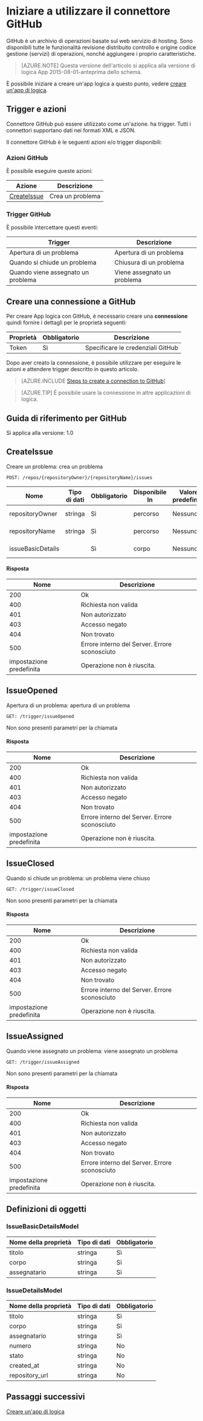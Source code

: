 <properties
pageTitle="GitHub | Microsoft Azure"
description="Creare App logica con il servizio di Azure App. GitHub è un archivio di operazioni basate sul web servizio di hosting. Sono disponibili tutte le funzionalità revisione distribuito controllo e origine codice gestione (servizi) di operazioni, nonché aggiungere i proprio caratteristiche."
services="logic-apps"   
documentationCenter=".net,nodejs,java"  
authors="msftman"   
manager="erikre"    
editor=""
tags="connectors" />

<tags
ms.service="logic-apps"
ms.devlang="multiple"
ms.topic="article"
ms.tgt_pltfrm="na"
ms.workload="integration"
ms.date="08/18/2016"
ms.author="deonhe"/>

# <a name="get-started-with-the-github-connector"></a>Iniziare a utilizzare il connettore GitHub

GitHub è un archivio di operazioni basate sul web servizio di hosting. Sono disponibili tutte le funzionalità revisione distribuito controllo e origine codice gestione (servizi) di operazioni, nonché aggiungere i proprio caratteristiche.

>[AZURE.NOTE] Questa versione dell'articolo si applica alla versione di logica App 2015-08-01-anteprima dello schema. 

È possibile iniziare a creare un'app logica a questo punto, vedere [creare un'app di logica](../app-service-logic/app-service-logic-create-a-logic-app.md).

## <a name="triggers-and-actions"></a>Trigger e azioni

Connettore GitHub può essere utilizzato come un'azione. ha trigger. Tutti i connettori supportano dati nei formati XML e JSON. 

 Il connettore GitHub è le seguenti azioni e/o trigger disponibili:

### <a name="github-actions"></a>Azioni GitHub
È possibile eseguire queste azioni:

|Azione|Descrizione|
|--- | ---|
|[CreateIssue](connectors-create-api-github.md#createissue)|Crea un problema|
### <a name="github-triggers"></a>Trigger GitHub
È possibile intercettare questi eventi:

|Trigger | Descrizione|
|--- | ---|
|Apertura di un problema|Apertura di un problema|
|Quando si chiude un problema|Chiusura di un problema|
|Quando viene assegnato un problema|Viene assegnato un problema|


## <a name="create-a-connection-to-github"></a>Creare una connessione a GitHub
Per creare App logica con GitHub, è necessario creare una **connessione** quindi fornire i dettagli per le proprietà seguenti: 

|Proprietà| Obbligatorio|Descrizione|
| ---|---|---|
|Token|Sì|Specificare le credenziali GitHub|
Dopo aver creato la connessione, è possibile utilizzare per eseguire le azioni e attendere trigger descritto in questo articolo. 

>[AZURE.INCLUDE [Steps to create a connection to GitHub](../../includes/connectors-create-api-github.md)]

>[AZURE.TIP] È possibile usare la connessione in altre applicazioni di logica.

## <a name="reference-for-github"></a>Guida di riferimento per GitHub
Si applica alla versione: 1.0

## <a name="createissue"></a>CreateIssue
Creare un problema: crea un problema 

```POST: /repos/{repositoryOwner}/{repositoryName}/issues``` 

| Nome| Tipo di dati|Obbligatorio|Disponibile In|Valore predefinito|Descrizione|
| ---|---|---|---|---|---|
|repositoryOwner|stringa|Sì|percorso|Nessuno|Proprietario repository|
|repositoryName|stringa|Sì|percorso|Nessuno|Nome archivio|
|issueBasicDetails| |Sì|corpo|Nessuno|Dettagli del problema|

#### <a name="response"></a>Risposta

|Nome|Descrizione|
|---|---|
|200|Ok|
|400|Richiesta non valida|
|401|Non autorizzato|
|403|Accesso negato|
|404|Non trovato|
|500|Errore interno del Server. Errore sconosciuto|
|impostazione predefinita|Operazione non è riuscita.|


## <a name="issueopened"></a>IssueOpened
Apertura di un problema: apertura di un problema 

```GET: /trigger/issueOpened``` 

Non sono presenti parametri per la chiamata
#### <a name="response"></a>Risposta

|Nome|Descrizione|
|---|---|
|200|Ok|
|400|Richiesta non valida|
|401|Non autorizzato|
|403|Accesso negato|
|404|Non trovato|
|500|Errore interno del Server. Errore sconosciuto|
|impostazione predefinita|Operazione non è riuscita.|


## <a name="issueclosed"></a>IssueClosed
Quando si chiude un problema: un problema viene chiuso 

```GET: /trigger/issueClosed``` 

Non sono presenti parametri per la chiamata
#### <a name="response"></a>Risposta

|Nome|Descrizione|
|---|---|
|200|Ok|
|400|Richiesta non valida|
|401|Non autorizzato|
|403|Accesso negato|
|404|Non trovato|
|500|Errore interno del Server. Errore sconosciuto|
|impostazione predefinita|Operazione non è riuscita.|


## <a name="issueassigned"></a>IssueAssigned
Quando viene assegnato un problema: viene assegnato un problema 

```GET: /trigger/issueAssigned``` 

Non sono presenti parametri per la chiamata
#### <a name="response"></a>Risposta

|Nome|Descrizione|
|---|---|
|200|Ok|
|400|Richiesta non valida|
|401|Non autorizzato|
|403|Accesso negato|
|404|Non trovato|
|500|Errore interno del Server. Errore sconosciuto|
|impostazione predefinita|Operazione non è riuscita.|


## <a name="object-definitions"></a>Definizioni di oggetti 

### <a name="issuebasicdetailsmodel"></a>IssueBasicDetailsModel


| Nome della proprietà | Tipo di dati | Obbligatorio |
|---|---|---|
|titolo|stringa|Sì |
|corpo|stringa|Sì |
|assegnatario|stringa|Sì |



### <a name="issuedetailsmodel"></a>IssueDetailsModel


| Nome della proprietà | Tipo di dati | Obbligatorio |
|---|---|---|
|titolo|stringa|Sì |
|corpo|stringa|Sì |
|assegnatario|stringa|Sì |
|numero|stringa|No |
|stato|stringa|No |
|created_at|stringa|No |
|repository_url|stringa|No |


## <a name="next-steps"></a>Passaggi successivi
[Creare un'app di logica](../app-service-logic/app-service-logic-create-a-logic-app.md)